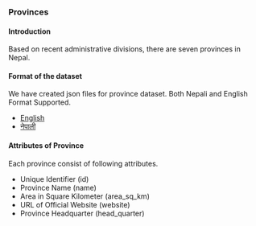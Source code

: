 ### Provinces

#### Introduction

Based on recent administrative divisions, there are seven provinces in Nepal.

#### Format of the dataset

We have created json files for province dataset. Both Nepali and English Format Supported.

- [English](../../dataset/provinces/en.json)
- [नेपाली](../../dataset/provinces/np.json)

#### Attributes of Province

Each province consist of following attributes.

- Unique Identifier (id)
- Province Name (name)
- Area in Square Kilometer (area_sq_km)
- URL of Official Website (website)
- Province Headquarter (head_quarter)
